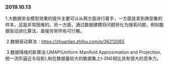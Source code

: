 ### 2019.10.13

​	1.大数据安全模型效果的提升主要可以从两方面进行着手，一方面是拿到典型集的样本，这是非常困难的。另一方面，通过数据建模将问题转化为搜索问题，例如数据驱动进化算法，直接穷举所有可行解。

​	2.数据驱动算法：https://zhuanlan.zhihu.com/p/36212065

​	3.数据降维的新算法:UMAP(Uniform Manifold Approximation and Projection,统一流形逼近与投影),和在数据量较大的数据集上t-SNE相比具有很大的竞争力。